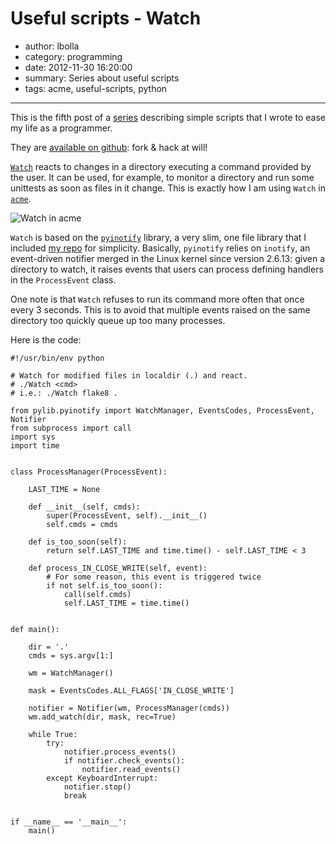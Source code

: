 # Useful scripts - Watch

- author: lbolla
- category: programming
- date: 2012-11-30 16:20:00
- summary: Series about useful scripts
- tags: acme, useful-scripts, python

----------------

This is the fifth post of a [series][1] describing simple scripts that I wrote
to ease my life as a programmer.

They are [available on github][3]: fork & hack at will!

[`Watch`][4] reacts to changes in a directory executing a command provided by the
user. It can be used, for example, to monitor a directory and run some
unittests as soon as files in it change. This is exactly how I am using `Watch`
in [`acme`][2].

![Watch in acme][5]

`Watch` is based on the [`pyinotify`][6] library, a very slim, one file library
that I included [my repo][3] for simplicity. Basically, `pyinotify` relies on
`inotify`, an event-driven notifier merged in the Linux kernel since version
2.6.13: given a directory to watch, it raises events that users can process
defining handlers in the `ProcessEvent` class.

One note is that `Watch` refuses to run its command more often that once every
3 seconds. This is to avoid that multiple events raised on the same directory
too quickly queue up too many processes.

Here is the code:

    #!/usr/bin/env python

    # Watch for modified files in localdir (.) and react.
    # ./Watch <cmd>
    # i.e.: ./Watch flake8 .

    from pylib.pyinotify import WatchManager, EventsCodes, ProcessEvent, Notifier
    from subprocess import call
    import sys
    import time


    class ProcessManager(ProcessEvent):

        LAST_TIME = None

        def __init__(self, cmds):
            super(ProcessEvent, self).__init__()
            self.cmds = cmds

        def is_too_soon(self):
            return self.LAST_TIME and time.time() - self.LAST_TIME < 3

        def process_IN_CLOSE_WRITE(self, event):
            # For some reason, this event is triggered twice
            if not self.is_too_soon():
                call(self.cmds)
                self.LAST_TIME = time.time()


    def main():

        dir = '.'
        cmds = sys.argv[1:]

        wm = WatchManager()

        mask = EventsCodes.ALL_FLAGS['IN_CLOSE_WRITE']

        notifier = Notifier(wm, ProcessManager(cmds))
        wm.add_watch(dir, mask, rec=True)

        while True:
            try:
                notifier.process_events()
                if notifier.check_events():
                    notifier.read_events()
            except KeyboardInterrupt:
                notifier.stop()
                break


    if __name__ == '__main__':
        main()


 [1]: /blog/tag/useful-scripts/
 [2]: http://acme.cat-v.org/
 [3]: https://github.com/lbolla/cmd
 [4]: https://github.com/lbolla/cmd/blob/master/Watch
 [5]: /blog/img/watch_acme.png
 [6]: https://github.com/seb-m/pyinotify
